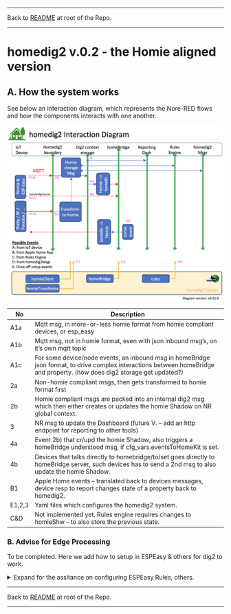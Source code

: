 * * *
Back to [README](../README.md) at root of the Repo. 
* * *
 

# homedig2 v.0.2 - the Homie aligned version

## A. How the system works

See below an interaction diagram, which represents the Nore-RED flows and how the components interacts with one another.  


![Interaction Diagram](images/dig2_interactionDiagram.png)    

|No  | Description |
|----|-------------|
|A1a | Mqtt msg, in more-or-less homie format from homie compliant devices, or esp_easy |
|A1b | Mqtt msg, not in homie format, even with json inbound msg’s, on it’s own mqtt topic
|A1c | For some device/node events, an inbound msg in homeBridge json format, to drive complex interactions between homeBridge and property. (how does dig2 storage get updated?)
|2a  | Non-homie compliant msgs, then gets transformed to homie format first
|2b  | Homie compliant msgs are packed into an internal dig2 msg which then either creates or updates the homie Shadow on NR global context.
|3   | NR msg to update the Dashboard (future V. – add an http endpoint for reporting to other tools)
|4a  | Event 2b) that cr/upd the homie Shadow, also triggers a homeBridge understood msg, if cfg_vars.eventsToHomeKit is set.
|4b  | Devices that talks directly to homebridge/to/set goes directly to homeBridge server, such devices has to send a 2nd msg to also update the homie Shadow.
|B1  | Apple Home events – translated back to devices messages, device resp to report changes state of a property back to homedig2.
|E1,2,3| Yaml files which configures the homedig2 system.
|C&D | Not implemented yet. Rules engine requires changes to homieShw – to also store the previous state.



### B. Advise for Edge Processing
To be completed. Here we add how to setup in ESPEasy & others for dig2 to work.

<details>
    <summary>Expand for the assitance on configuring ESPEasy Rules, others.</summary>

#### ESPEasy:
  
  - For instance, to pubish to mqtt from ESP Rules:   

    ```
    on GateClosed#Status=1.00 do    // door closed
      CurrentDoorState,1
      Publish homebridge/to/set,{"name":"ESP66.Gate1.relay","service_name":"Garage Door","characteristic":"CurrentDoorState","value":1}
    endon

    ```

#### Other?

</details>



* * *
Back to [README](../README.md) at root of the Repo. 
* * *
 